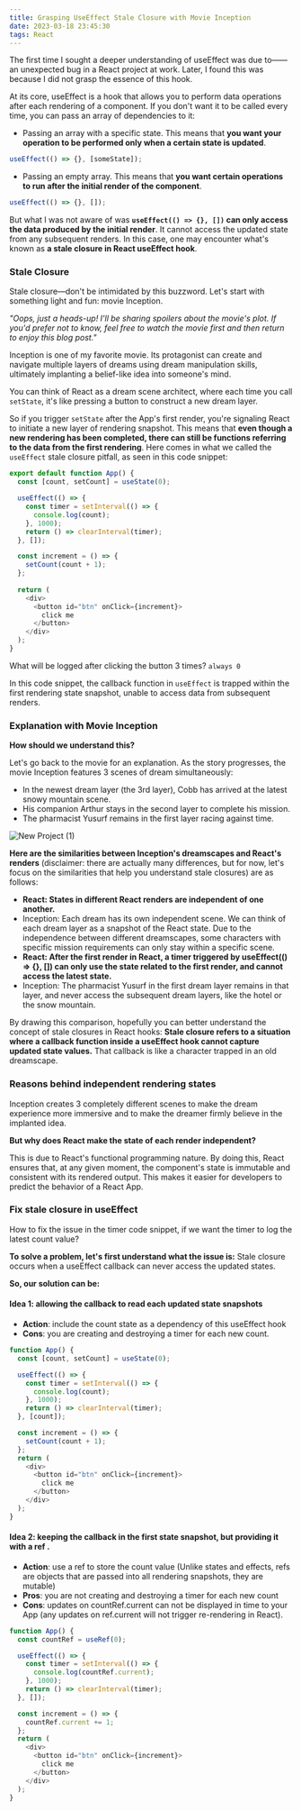 ```yaml
---
title: Grasping UseEffect Stale Closure with Movie Inception
date: 2023-03-18 23:45:30
tags: React
---
```


The first time I sought a deeper understanding of useEffect was due to——an unexpected bug in a React project at work. Later, I found this was because I did not grasp the essence of this hook.

At its core, useEffect is a hook that allows you to perform data operations after each rendering of a component. If you don't want it to be called every time, you can pass an array of dependencies to it:
- Passing an array with a specific state. This means that **you want your operation to be performed only when a certain state is updated**.
```js
useEffect(() => {}, [someState]);
```
- Passing an empty array. This means that **you want certain operations to run after the initial render of the component**.
```js
useEffect(() => {}, []);
```

But what I was not aware of was **`useEffect(() => {}, [])` can only access the data produced by the initial render**. It cannot access the updated state from any subsequent renders. In this case, one may encounter what's known as **a stale closure in React useEffect hook**.

### Stale Closure
Stale closure—don't be intimidated by this buzzword. Let's start with something light and fun: movie Inception.

*"Oops, just a heads-up! I'll be sharing spoilers about the movie's plot. If you'd prefer not to know, feel free to watch the movie first and then return to enjoy this blog post."*

Inception is one of my favorite movie. Its protagonist can create and navigate multiple layers of dreams using dream manipulation skills, ultimately implanting a belief-like idea into someone's mind.

You can think of React as a dream scene architect, where each time you call `setState`, it's like pressing a button to construct a new dream layer.

So if you trigger `setState` after the App's first render, you're signaling React to initiate a new layer of rendering snapshot. 
This means that **even though a new rendering has been completed, there can still be functions referring to the data from the first rendering**. Here comes in what we called the `useEffect` stale closure pitfall, as seen in this code snippet:
```js
export default function App() {
  const [count, setCount] = useState(0);

  useEffect(() => {
    const timer = setInterval(() => {
      console.log(count);
    }, 1000);
    return () => clearInterval(timer);
  }, []);

  const increment = () => {
    setCount(count + 1);
  };
  
  return (
    <div>
      <button id="btn" onClick={increment}>
        click me
      </button>
    </div>
  );
}
```

What will be logged after clicking the button 3 times?
`always 0`

In this code snippet, the callback function in `useEffect` is trapped within the first rendering state snapshot, unable to access data from subsequent renders.

### Explanation with Movie Inception
**How should we understand this?**

Let's go back to the movie for an explanation.
As the story progresses, the movie Inception features 3 scenes of dream simultaneously: 
- In the newest dream layer (the 3rd layer), Cobb has arrived at the latest snowy mountain scene.
- His companion Arthur stays in the second layer to complete his mission.
- The pharmacist Yusurf remains in the first layer racing against time.

![New Project (1)](https://user-images.githubusercontent.com/51183663/226151016-69e59a76-0f19-41a6-a5b3-45f42e4f8262.png)

**Here are the similarities between Inception's dreamscapes and React's renders** (disclaimer: there are actually many differences, but for now, let's focus on the similarities that help you understand stale closures) are as follows:
- **React: States in different React renders are independent of one another.**
- Inception: Each dream has its own independent scene. We can think of each dream layer as a snapshot of the React state. Due to the independence between different dreamscapes, some characters with specific mission requirements can only stay within a specific scene.
- **React: After the first render in React, a timer triggered by useEffect(() => {}, []) can only use the state related to the first render, and cannot access the latest state.**
- Inception: The pharmacist Yusurf in the first dream layer remains in that layer, and never access the subsequent dream layers, like the hotel or the snow mountain.

By drawing this comparison, hopefully you can better understand the concept of stale closures in React hooks: **Stale closure refers to a situation where a callback function inside a useEffect hook cannot capture updated state values.** That callback is like a character trapped in an old dreamscape.


### Reasons behind independent rendering states
Inception creates 3 completely different scenes to make the dream experience more immersive and to make the dreamer firmly believe in the implanted idea. 

**But why does React make the state of each render independent?**

This is due to React's functional programming nature. By doing this, React ensures that, at any given moment, the component's state is immutable and consistent with its rendered output. This makes it easier for developers to predict the behavior of a React App.

### Fix stale closure in useEffect
How to fix the issue in the timer code snippet, if we want the timer to log the latest count value?

**To solve a problem, let's first understand what the issue is:**
Stale closure occurs when a useEffect callback can never access the updated states.

**So, our solution can be:**
#### Idea 1: allowing the callback to read each updated state snapshots
- **Action**: include the count state as a dependency of this useEffect hook
- **Cons**: you are creating and destroying a timer for each new count.
```js
function App() {
  const [count, setCount] = useState(0);

  useEffect(() => {
    const timer = setInterval(() => {
      console.log(count);
    }, 1000);
    return () => clearInterval(timer);
  }, [count]);

  const increment = () => {
    setCount(count + 1);
  };
  return (
    <div>
      <button id="btn" onClick={increment}>
        click me
      </button>
    </div>
  );
}
```
#### Idea 2: keeping the callback in the first state snapshot, but providing it with a ref .
- **Action**: use a ref to store the count value (Unlike states and effects, refs are objects that are passed into all rendering snapshots, they are mutable)
- **Pros**: you are not creating and destroying a timer for each new count
- **Cons**: updates on countRef.current can not be displayed in time to your App (any updates on ref.current will not trigger re-rendering in React).
```js
function App() {
  const countRef = useRef(0);

  useEffect(() => {
    const timer = setInterval(() => {
      console.log(countRef.current);
    }, 1000);
    return () => clearInterval(timer);
  }, []);

  const increment = () => {
    countRef.current += 1;
  };
  return (
    <div>
      <button id="btn" onClick={increment}>
        click me
      </button>
    </div>
  );
}
```

